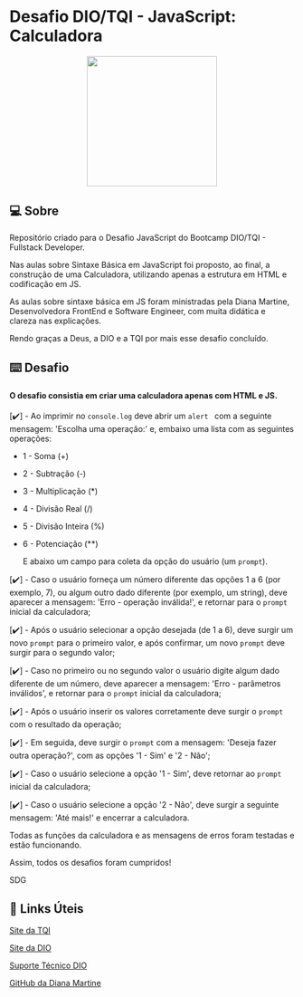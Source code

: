 # Desafio DIO/TQI - JavaScript: Calculadora
<p align="center">
  <img src="https://user-images.githubusercontent.com/106720974/172080330-3f404ef0-acc1-4a06-86ea-3549e3c694fa.png" width="230px" />
  </p>



## :computer:  Sobre

Repositório criado para o Desafio JavaScript do Bootcamp DIO/TQI - Fullstack Developer.

Nas aulas sobre Sintaxe Básica em JavaScript foi proposto, ao final, a construção de uma Calculadora, utilizando apenas a estrutura em HTML e codificação em JS.

As aulas sobre sintaxe básica em JS foram ministradas pela Diana Martine, Desenvolvedora FrontEnd e Software Engineer, com muita didática e clareza nas explicações.

Rendo graças a Deus, a DIO e a TQI por mais esse desafio concluído.

## :keyboard: Desafio

#### O desafio consistia em criar uma calculadora apenas com HTML e JS.

[✔️] - Ao imprimir no `console.log` deve abrir um `alert ` com a seguinte mensagem: 'Escolha uma operação:' e, embaixo uma lista com as seguintes operações:

- 1 - Soma (+)

- 2 - Subtração (-)

- 3 - Multiplicação (*)

- 4 - Divisão Real (/)

- 5 - Divisão Inteira (%)

- 6 - Potenciação (**)

  E abaixo um campo para coleta da opção do usuário (um `prompt`).

[✔️] - Caso o usuário forneça um número diferente das opções 1 a 6 (por exemplo, 7), ou algum outro dado diferente (por exemplo, um string), deve aparecer a mensagem: 'Erro - operação inválida!', e retornar para o `prompt` inicial da calculadora;

[✔️] - Após o usuário selecionar a opção desejada (de 1 a 6), deve surgir um novo `prompt` para o primeiro valor, e após confirmar, um novo `prompt` deve surgir para o segundo valor;

[✔️] - Caso no primeiro ou no segundo valor o usuário digite algum dado diferente de um número, deve aparecer a mensagem: 'Erro - parâmetros inválidos', e retornar para o `prompt` inicial da calculadora;

[✔️] - Após o usuário inserir os valores corretamente deve surgir o `prompt` com o resultado da operação;

[✔️] - Em seguida, deve surgir o `prompt` com a mensagem: 'Deseja fazer outra operação?', com as opções '1 - Sim' e '2 - Não';

[✔️] - Caso o usuário selecione a opção '1 - Sim', deve retornar  ao `prompt` inicial da calculadora;

[✔️] - Caso o usuário selecione a opção '2 - Não', deve surgir a seguinte mensagem: 'Até mais!' e encerrar a calculadora.



Todas as funções da calculadora e as mensagens de erros foram testadas e estão funcionando.

Assim, todos os desafios foram cumpridos!

SDG

## :link: Links Úteis
[Site da TQI](https://www.tqi.com.br)

[Site da DIO](https://www.dio.me)

[Suporte Técnico DIO](https://help.dio.me)

[GitHub da Diana Martine](https://github.com/dianamartine)



